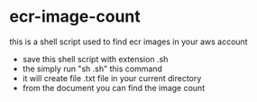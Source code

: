 # ecr-image-count
this is a shell script used to find ecr images in your aws account


* save this shell script with extension <script-name>.sh
* the simply run "sh <script-name>.sh" this command
* it will create file .txt file in your current directory
* from the document you can find the image count
